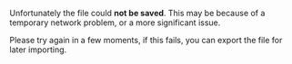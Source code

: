 Unfortunately the file could __not be saved__. This may be because of a temporary network problem, or a more significant issue.

Please try again in a few moments, if this fails, you can export the file for later importing.